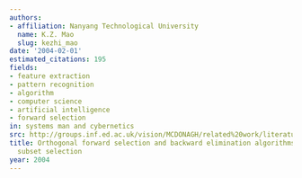```yaml
---
authors:
- affiliation: Nanyang Technological University
  name: K.Z. Mao
  slug: kezhi_mao
date: '2004-02-01'
estimated_citations: 195
fields:
- feature extraction
- pattern recognition
- algorithm
- computer science
- artificial intelligence
- forward selection
in: systems man and cybernetics
src: http://groups.inf.ed.ac.uk/vision/MCDONAGH/related%20work/literature/forward%20selection%20-%20feature%20subset%20selection%20-%20KZ%20Mao.pdf
title: Orthogonal forward selection and backward elimination algorithms for feature
  subset selection
year: 2004
---
```

